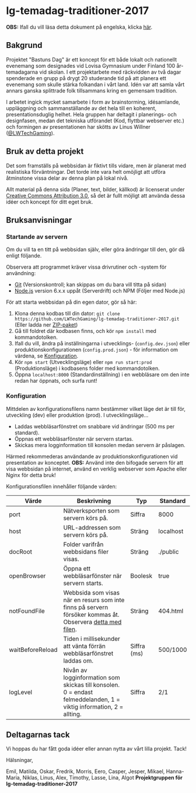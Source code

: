 # lg-temadag-traditioner-2017

**OBS:** Ifall du vill läsa detta dokument på engelska, klicka [här](README.md).

## Bakgrund

Projektet "Bastuns Dag" är ett koncept för ett både lokalt och nationellt evenemang som designades vid Lovisa Gymnasium under Finland 100 år-temadagarna vid skolan. I ett projektarbete med räckvidden av två dagar spenderade en grupp på drygt 20 studerande tid på att planera ett evenemang som skulle stärka folkandan i vårt land. Idén var att samla vårt annars ganska splittrade folk tillsammans kring en gemensam tradition.

I arbetet ingick mycket samarbete i form av brainstorming, idésamlande, uppläggning och sammanställande av det hela till en koherent, presentationsduglig helhet. Hela gruppen har deltagit i planerings- och designfasen, medan det tekniska utförandet (Kod, flyttbar webserver etc.) och formingen av presentationen har skötts av Linus Willner ([@LWTechGaming](https://github.com/LWTechGaming)).

## Bruk av detta projekt

Det som framställs på webbsidan är fiktivt tills vidare, men är planerat med realistiska förväntningar. Det torde inte vara helt omöjligt att utföra åtminstone vissa delar av denna plan på lokal nivå.

Allt material på denna sida (Planer, text, bilder, källkod) är licenserat under [Creative Commons Attribution 3.0](LICENSE.md), så det är fullt möjligt att använda dessa idéer och koncept för ditt eget bruk.

## Bruksanvisningar

### Startande av servern

Om du vill ta en titt på webbsidan själv, eller göra ändringar till den, gör då enligt följande.

Observera att programmet kräver vissa drivrutiner och -system för användning:

- [Git](https://git-scm.com/download) (Versionskontroll; kan skippas om du bara vill titta på sidan)
- [Node.js](https://nodejs.org/en) version 6.x.x uppåt (Serverdrift) och NPM (Följer med Node.js)

För att starta webbsidan på din egen dator, gör så här:

1. Klona denna kodbas till din dator: `git clone https://github.com/LWTechGaming/lg-temadag-traditioner-2017.git` (Eller ladda ner [ZIP-paket](https://github.com/LWTechGaming/lg-temadag-traditioner-2017/archive/master.zip))
2. Gå till foldret där kodbasen finns, och kör `npm install` med kommandotolken.
3. Ifall du vill, ändra på inställningarna i utvecklings- (`config.dev.json`) eller produktionskonfigurationen (`config.prod.json`) - för information om värdena, se [Konfiguration](#konfiguration).
4. Kör `npm start` (Utvecklingsläge) eller `npm run start:prod` (Produktionsläge) i kodbasens folder med kommandotolken.
5. Öppna `localhost:8000` (Standardinställning) i en webbläsare om den inte redan har öppnats, och surfa runt!

### Konfiguration

Mittdelen av konfigurationsfilens namn bestämmer vilket läge det är till för, utveckling (dev) eller produktion (prod). I utvecklingsläge...

- Laddas webbläsarfönstret om snabbare vid ändringar (500 ms per standard).
- Öppnas ett webbläsarfönster när servern startas.
- Skickas mera logginformation till konsolen medan servern är påslagen.

Härmed rekommederas användande av produktionskonfigurationen vid presentation av konceptet. **OBS:** Använd inte den bifogade servern för att visa webbsidan på internet, använd en verklig webserver som Apache eller Nginx för detta bruk!

Konfigurationsfilen innehåller följande värden:

| Värde | Beskrivning | Typ | Standard |
| ----- | ----------- | --- | -------- |
| port | Nätverksporten som servern körs på. | Siffra | 8000 |
| host | URL-addressen som servern körs på. | Sträng | localhost |
| docRoot | Folder varifrån webbsidans filer visas. | Sträng | ./public |
| openBrowser | Öppna ett webbläsarfönster när servern starts. | Boolesk | true |
| notFoundFile | Webbsida som visas när en resurs som inte finns på servern försöker kommas åt. Observera [detta med filen](https://github.com/tapio/live-server/issues/225). | Sträng | 404.html |
| waitBeforeReload | Tiden i millisekunder att vänta förrän webbläsarfönstret laddas om. | Siffra (ms) | 500/1000 |
| logLevel | Nivån av logginformation som skickas till konsolen. 0 = endast felmeddelanden, 1 = viktig information, 2 = allting. | Siffra | 2/1 |

## Deltagarnas tack

Vi hoppas du har fått goda idéer eller annan nytta av vårt lilla projekt. Tack!

Hälsningar,

Emil, Matilda, Oskar, Fredrik, Morris, Eero, Casper, Jesper, Mikael, Hanna-Maria, Niklas, Linus, Alex, Timothy, Lasse, Lina, Algot
**Projektgruppen för lg-temadag-traditioner-2017**
